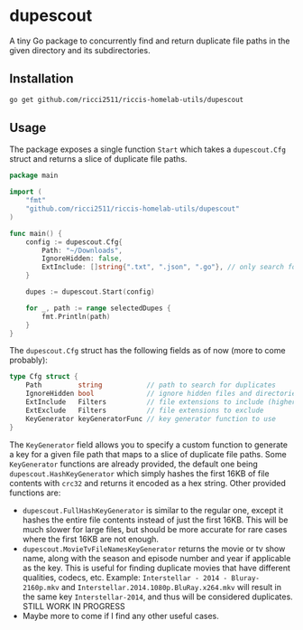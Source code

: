 # dupescout
A tiny Go package to concurrently find and return duplicate file paths in the given directory and its subdirectories.

## Installation
```bash
go get github.com/ricci2511/riccis-homelab-utils/dupescout
```

## Usage
The package exposes a single function `Start` which takes a `dupescout.Cfg` struct and returns a slice of duplicate file paths.

```go
package main

import (
    "fmt"
    "github.com/ricci2511/riccis-homelab-utils/dupescout"
)

func main() {
    config := dupescout.Cfg{
        Path: "~/Downloads",
        IgnoreHidden: false,
        ExtInclude: []string{".txt", ".json", ".go"}, // only search for .txt, .json and .go files
    }

    dupes := dupescout.Start(config)

    for _, path := range selectedDupes {
        fmt.Println(path)
    }
}
```

The `dupescout.Cfg` struct has the following fields as of now (more to come probably):

```go
type Cfg struct {
	Path         string           // path to search for duplicates
	IgnoreHidden bool             // ignore hidden files and directories
	ExtInclude   Filters          // file extensions to include (higher priority than exclude)
	ExtExclude   Filters          // file extensions to exclude
	KeyGenerator keyGeneratorFunc // key generator function to use
}
```

The `KeyGenerator` field allows you to specify a custom function to generate a key for a given file path that maps to a slice of duplicate file paths.
Some `KeyGenerator` functions are already provided, the default one being `dupescout.HashKeyGenerator` which simply hashes the first 16KB of file contents with `crc32` and returns it encoded as a hex string. Other provided functions are:

- `dupescout.FullHashKeyGenerator` is similar to the regular one, except it hashes the entire file contents instead of just the first 16KB. This will be much slower for large files, but should be more accurate for rare cases where the first 16KB are not enough.
- `dupescout.MovieTvFileNamesKeyGenerator` returns the movie or tv show name, along with the season and episode number and year if applicable as the key. This is useful for finding duplicate movies that have different qualities, codecs, etc. Example: `Interstellar - 2014 - Bluray-2160p.mkv` and `Interstellar.2014.1080p.BluRay.x264.mkv` will result in the same key `Interstellar-2014`, and thus will be considered duplicates. STILL WORK IN PROGRESS
- Maybe more to come if I find any other useful cases.
